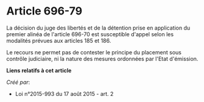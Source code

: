 # Article 696-79

La décision du juge des libertés et de la détention prise en application du premier alinéa de l'article 696-70 est
susceptible d'appel selon les modalités prévues aux articles 185 et 186. 

Le recours ne permet pas de contester le principe du placement sous contrôle judiciaire, ni la nature des mesures ordonnées
par l'Etat d'émission.

**Liens relatifs à cet article**

_Créé par_:

  - Loi n°2015-993 du 17 août 2015 - art. 2
